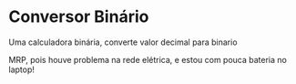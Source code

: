 # Conversor Binário
Uma calculadora binária, converte valor decimal para binario

MRP, pois houve problema na rede elétrica, e estou com pouca bateria no laptop!
